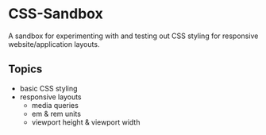 # CSS-Sandbox

A sandbox for experimenting with and testing out CSS styling for responsive website/application layouts.

## Topics 
- basic CSS styling
- responsive layouts
   - media queries
   - em & rem units
   - viewport height & viewport width